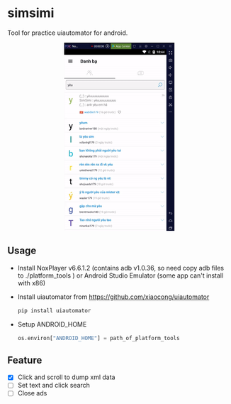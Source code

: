 # simsimi

Tool for practice uiautomator for android.
<p align="center"><img src="img/demo.gif"/></p>

## Usage
- Install NoxPlayer v6.6.1.2 (contains adb v1.0.36, so need copy adb files to ./platform_tools ) or Android Studio Emulator (some app can't install with x86)

- Install uiautomator from https://github.com/xiaocong/uiautomator
    ```bash
    pip install uiautomator
    ```
- Setup ANDROID_HOME
    ```python
    os.environ["ANDROID_HOME"] = path_of_platform_tools
    ```
## Feature
- [x] Click and scroll to dump xml data
- [ ] Set text and click search
- [ ] Close ads

